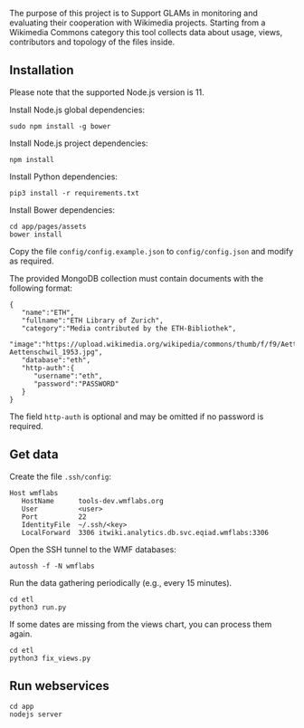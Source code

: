 The purpose of this project is to Support GLAMs in monitoring and evaluating
their cooperation with Wikimedia projects. Starting from a Wikimedia Commons
category this tool collects data about usage, views, contributors and topology
of the files inside.

## Installation
Please note that the supported Node.js version is 11.

Install Node.js global dependencies:
```
sudo npm install -g bower
```

Install Node.js project dependencies:
```
npm install
```

Install Python dependencies:
```
pip3 install -r requirements.txt
```

Install Bower dependencies:
```
cd app/pages/assets
bower install
```

Copy the file `config/config.example.json` to `config/config.json` and modify as required.

The provided MongoDB collection must contain documents with the following format:
```
{
   "name":"ETH",
   "fullname":"ETH Library of Zurich",
   "category":"Media contributed by the ETH-Bibliothek",
   "image":"https://upload.wikimedia.org/wikipedia/commons/thumb/f/f9/Aettenschwil_1953.jpg/640px-Aettenschwil_1953.jpg",
   "database":"eth",
   "http-auth":{
      "username":"eth",
      "password":"PASSWORD"
   }
}
```

The field `http-auth` is optional and may be omitted if no password is required.

## Get data
Create the file `.ssh/config`:
```
Host wmflabs
   HostName      tools-dev.wmflabs.org
   User          <user>
   Port          22
   IdentityFile  ~/.ssh/<key>
   LocalForward  3306 itwiki.analytics.db.svc.eqiad.wmflabs:3306
```

Open the SSH tunnel to the WMF databases:
```
autossh -f -N wmflabs
```

Run the data gathering periodically (e.g., every 15 minutes).
```
cd etl
python3 run.py
```

If some dates are missing from the views chart, you can process them again.
```
cd etl
python3 fix_views.py
```

## Run webservices
```
cd app
nodejs server
```
